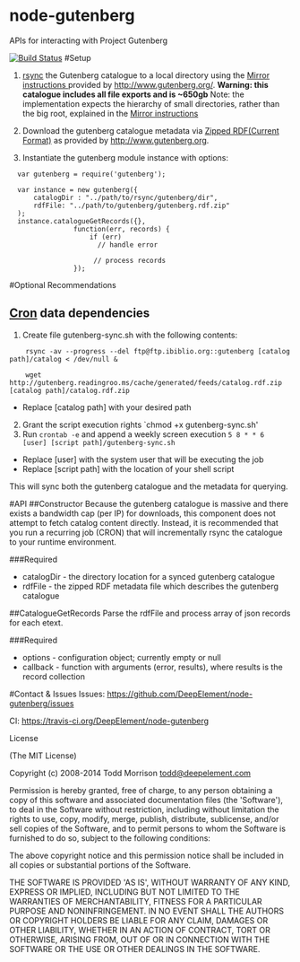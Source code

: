 node-gutenberg
==============
APIs for interacting with Project Gutenberg

[![Build Status](https://travis-ci.org/DeepElement/node-gutenberg.png?branch=master)](https://travis-ci.org/DeepElement/node-gutenberg)
#Setup

1. [rsync](http://ss64.com/bash/rsync.html) the Gutenberg catalogue to a local directory using the [Mirror instructions ](http://www.gutenberg.org/wiki/Gutenberg:Mirroring_How-To) provided by http://www.gutenberg.org/.
**Warning: this catalogue includes all file exports and is ~650gb**
Note: the implementation expects the hierarchy of small directories, rather than the big root, explained in the [Mirror instructions](http://www.gutenberg.org/wiki/Gutenberg:Mirroring_How-To)

2. Download the gutenberg catalogue metadata via [Zipped RDF(Current Format)](http://www.gutenberg.org/wiki/Gutenberg:Feeds) as provided by http://www.gutenberg.org. 

3. Instantiate the gutenberg module instance with options: 
```
  var gutenberg = require('gutenberg');

  var instance = new gutenberg({
      catalogDir : "../path/to/rsync/gutenberg/dir",
      rdfFile: "../path/to/gutenberg/gutenberg.rdf.zip"
  );
  instance.catalogueGetRecords({},
				function(err, records) {
					if (err)
					  // handle error
					  
					 // process records
				});
```

#Optional Recommendations
## [Cron](http://en.wikipedia.org/wiki/Cron) data dependencies
1. Create file gutenberg-sync.sh with the following contents:
```
    rsync -av --progress --del ftp@ftp.ibiblio.org::gutenberg [catalog path]/catalog < /dev/null &
    
    wget http://gutenberg.readingroo.ms/cache/generated/feeds/catalog.rdf.zip [catalog path]/catalog.rdf.zip
```

- Replace [catalog path] with your desired path

2. Grant the script execution rights `chmod +x gutenberg-sync.sh' 
3. Run `crontab -e` and append a weekly screen execution `5 8 * * 6 [user] [script path]/gutenberg-sync.sh` 

- Replace [user] with the system user that will be executing the job
- Replace [script path] with the location of your shell script

This will sync both the gutenberg catalogue and the metadata for querying.

#API
##Constructor
Because the gutenberg catalogue is massive and there exists a bandwidth cap (per IP) for downloads, this component does not attempt to fetch catalog content directly. Instead, it is recommended that you run a recurring job (CRON) that will incrementally rsync the catalogue to your runtime environment.

###Required
- catalogDir - the directory location for a synced gutenberg catalogue
- rdfFile - the zipped RDF metadata file which describes the gutenberg catalogue 


##CatalogueGetRecords
Parse the rdfFile and process array of json records for each etext.

###Required
- options - configuration object; currently empty or null
- callback - function with arguments (error, results), where results is the record collection

#Contact & Issues
Issues: https://github.com/DeepElement/node-gutenberg/issues

CI: https://travis-ci.org/DeepElement/node-gutenberg

License

(The MIT License)

Copyright (c) 2008-2014 Todd Morrison <todd@deepelement.com>

Permission is hereby granted, free of charge, to any person obtaining a copy of this software and associated documentation files (the 'Software'), to deal in the Software without restriction, including without limitation the rights to use, copy, modify, merge, publish, distribute, sublicense, and/or sell copies of the Software, and to permit persons to whom the Software is furnished to do so, subject to the following conditions:

The above copyright notice and this permission notice shall be included in all copies or substantial portions of the Software.

THE SOFTWARE IS PROVIDED 'AS IS', WITHOUT WARRANTY OF ANY KIND, EXPRESS OR IMPLIED, INCLUDING BUT NOT LIMITED TO THE WARRANTIES OF MERCHANTABILITY, FITNESS FOR A PARTICULAR PURPOSE AND NONINFRINGEMENT. IN NO EVENT SHALL THE AUTHORS OR COPYRIGHT HOLDERS BE LIABLE FOR ANY CLAIM, DAMAGES OR OTHER LIABILITY, WHETHER IN AN ACTION OF CONTRACT, TORT OR OTHERWISE, ARISING FROM, OUT OF OR IN CONNECTION WITH THE SOFTWARE OR THE USE OR OTHER DEALINGS IN THE SOFTWARE.
